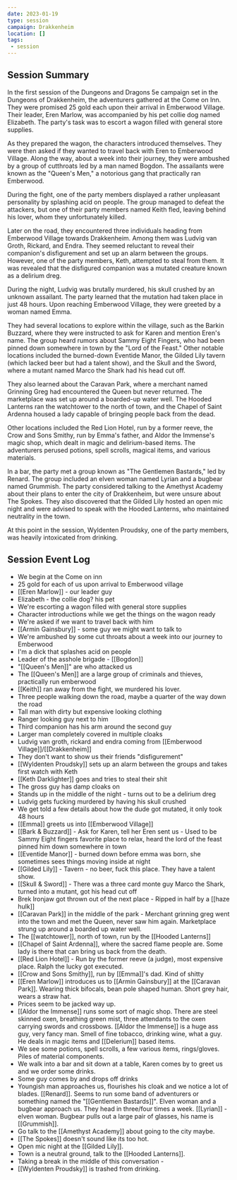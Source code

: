 ```yaml
---
date: 2023-01-19
type: session
campaign: Drakkenheim
location: []
tags:
 - session
---
```


## Session Summary

In the first session of the Dungeons and Dragons 5e campaign set in the Dungeons of Drakkenheim, the adventurers gathered at the Come on Inn. They were promised 25 gold each upon their arrival in Emberwood Village. Their leader, Eren Marlow, was accompanied by his pet collie dog named Elizabeth. The party's task was to escort a wagon filled with general store supplies.

As they prepared the wagon, the characters introduced themselves. They were then asked if they wanted to travel back with Eren to Emberwood Village. Along the way, about a week into their journey, they were ambushed by a group of cutthroats led by a man named Bogdon. The assailants were known as the "Queen's Men," a notorious gang that practically ran Emberwood.

During the fight, one of the party members displayed a rather unpleasant personality by splashing acid on people. The group managed to defeat the attackers, but one of their party members named Keith fled, leaving behind his lover, whom they unfortunately killed.

Later on the road, they encountered three individuals heading from Emberwood Village towards Drakkenheim. Among them was Ludvig van Groth, Rickard, and Endra. They seemed reluctant to reveal their companion's disfigurement and set up an alarm between the groups. However, one of the party members, Keth, attempted to steal from them. It was revealed that the disfigured companion was a mutated creature known as a delirium dreg.

During the night, Ludvig was brutally murdered, his skull crushed by an unknown assailant. The party learned that the mutation had taken place in just 48 hours. Upon reaching Emberwood Village, they were greeted by a woman named Emma.

They had several locations to explore within the village, such as the Barkin Buzzard, where they were instructed to ask for Karen and mention Eren's name. The group heard rumors about Sammy Eight Fingers, who had been pinned down somewhere in town by the "Lord of the Feast." Other notable locations included the burned-down Eventide Manor, the Gilded Lily tavern (which lacked beer but had a talent show), and the Skull and the Sword, where a mutant named Marco the Shark had his head cut off.

They also learned about the Caravan Park, where a merchant named Grinning Greg had encountered the Queen but never returned. The marketplace was set up around a boarded-up water well. The Hooded Lanterns ran the watchtower to the north of town, and the Chapel of Saint Ardenna housed a lady capable of bringing people back from the dead.

Other locations included the Red Lion Hotel, run by a former reeve, the Crow and Sons Smithy, run by Emma's father, and Aldor the Immense's magic shop, which dealt in magic and delirium-based items. The adventurers perused potions, spell scrolls, magical items, and various materials.

In a bar, the party met a group known as "The Gentlemen Bastards," led by Renard. The group included an elven woman named Lyrian and a bugbear named Grummish. The party considered talking to the Amethyst Academy about their plans to enter the city of Drakkenheim, but were unsure about The Spokes. They also discovered that the Gilded Lily hosted an open mic night and were advised to speak with the Hooded Lanterns, who maintained neutrality in the town.

At this point in the session, Wyldenten Proudsky, one of the party members, was heavily intoxicated from drinking.

## Session Event Log

- We begin at the Come on inn
- 25 gold for each of us upon arrival to Emberwood village
- [[Eren Marlow]] - our leader guy
- Elizabeth - the collie dog? his pet
- We're escorting a wagon filled with general store supplies
- Character introductions while we get the things on the wagon ready
- We're asked if we want to travel back with him
- [[Armin Gainsbury]] - some guy we might want to talk to
- We're ambushed by some cut throats about a week into our journey to Emberwood
- I'm a dick that splashes acid on people
- Leader of the asshole brigade - [[Bogdon]]
- "[[Queen's Men]]" are who attacked us
- The [[Queen's Men]] are a large group of criminals and thieves, practically run emberwood
- [[Keith]] ran away from the fight, we murdered his lover.
- Three people walking down the road, maybe a quarter of the way down the road
- Tall man with dirty but expensive looking clothing
- Ranger looking guy next to him
- Third companion has his arm around the second guy
- Larger man completely covered in multiple cloaks
- Ludvig van groth, rickard and endra coming from [[Emberwood Village]]/[[Drakkenheim]]
- They don't want to show us their friends "disfigurement"
- [[Wyldenten Proudsky]] sets up an alarm between the groups and takes first watch with Keth
- [[Keth Darklighter]] goes and tries to steal their shit
- The gross guy has damp cloaks on
- Stands up in the middle of the night - turns out to be a delirium dreg
- Ludvig gets fucking murdered by having his skull crushed
- We get told a few details about how the dude got mutated, it only took 48 hours
- [[Emma]] greets us into [[Emberwood Village]]
- [[Bark & Buzzard]] - Ask for Karen, tell her Eren sent us - Used to be Sammy Eight fingers favorite place to relax, heard the lord of the feast pinned him down somewhere in town
- [[Eventide Manor]] - burned down before emma was born, she sometimes sees things moving inside at night
- [[Gilded Lily]] - Tavern - no beer, fuck this place. They have a talent show.
- [[Skull & Sword]] - There was a three card monte guy Marco the Shark, turned into a mutant, got his head cut off
- Brek Ironjaw got thrown out of the next place - Ripped in half by a [[haze hulk]]
- [[Caravan Park]] in the middle of the park - Merchant grinning greg went into the town and met the Queen, never saw him again. Marketplace strung up around a boarded up water well. 
- The [[watchtower]], north of town, run by the [[Hooded Lanterns]]
- [[Chapel of Saint Ardenna]], where the sacred flame people are. Some lady is there that can bring us back from the death.
- [[Red Lion Hotel]] - Run by the former reeve (a judge), most expensive place. Ralph the lucky got executed.
- [[Crow and Sons Smithy]], run by [[Emma]]'s dad. Kind of shitty
- [[Eren Marlow]] introduces us to [[Armin Gainsbury]] at the [[Caravan Park]]. Wearing thick bifocals, bean pole shaped human. Short grey hair, wears a straw hat.
- Prices seem to be jacked way up.
- [[Aldor the Immense]] runs some sort of magic shop. There are steel skinned oxen, breathing green mist, three attendants to the oxen carrying swords and crossbows. [[Aldor the Immense]] is a huge ass guy, very fancy man. Smell of fine tobacco, drinking wine, what a guy. He deals in magic items and [[Delerium]] based items.
- We see some potions, spell scrolls, a few various items, rings/gloves. Piles of material components.
- We walk into a bar and sit down at a table, Karen comes by to greet us and we order some drinks. 
- Some guy comes by and drops off drinks
- Youngish man approaches us, flourishes his cloak and we notice a lot of blades. [[Renard]]. Seems to run some band of adventurers or something named the "[[Gentlemen Bastards]]". Elven woman and a bugbear approach us. They head in three/four times a week. [[Lyrian]] - elven woman. Bugbear pulls out a large pair of glasses, his name is [[Grummish]].
- Go talk to the [[Amethyst Academy]] about going to the city maybe.
- [[The Spokes]] doesn't sound like its too hot.
- Open mic night at the [[Gilded Lily]].
- Town is a neutral ground, talk to the [[Hooded Lanterns]].
- Taking a break in the middle of this conversation -
- [[Wyldenten Proudsky]] is trashed from drinking.
